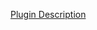 [Plugin Description](https://github.com/blakdragan7/BDSaveSystem-Documentation/wiki/Dynamic-Scene-Component-%E2%80%90-Save-&-Load)